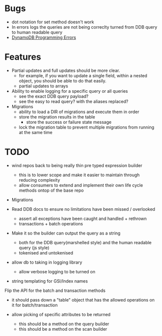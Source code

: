 
# Bugs
  * dot notation for set method doesn't work
  * In errors logs the queries are not being correclty turned from DDB query to human readable query
  * [DynamoDB Programming Errors](https://docs.aws.amazon.com/amazondynamodb/latest/developerguide/Programming.Errors.html)
# Features
  * Partial updates and full updates should be more clear.
    * for example, if you want to update a single field, within a nested object, you should be able to do that easily.
    * partial updates to arrays
  * Ability to enable logging for a specific query or all queries
    * see the exact DDB query payload?
    * see the easy to read query? with the aliases replaced?
  * Migrations
    * ability to load a DIR of migrations and execute them in order
    * store the migration results in the table
      * store the success or failure state message
    * lock the migration table to prevent multiple migrations from running at the same time

# TODO
* wind repos back to being really thin pre typed expression builder
  * this is to lower scope and make it easier to maintain through reducing complexity
  * allow consumers to extend and implement their own life cycle methods ontop of the base repo

* Migrations

* Read DDB docs to ensure no limitations have been missed / overlooked
  * assert all exceptions have been caught and handled + rethrown
  * transactions + batch operations

* Make it so the builder can output the query as a string
  * both for the DDB query(marshelled style) and the human readable query (js style)
  * tokenised and untokenised

* allow db to taking in logging library
  * allow verbose logging to be turned on

* string templating for GSI/Index names


Flip the API for the batch and transaction methods
* it should pass down a "table" object that has the allowed operations on it for batch/transaction

* allow picking of specific attributes to be returned
  * this should be a method on the query builder
  * this should be a method on the scan builder
